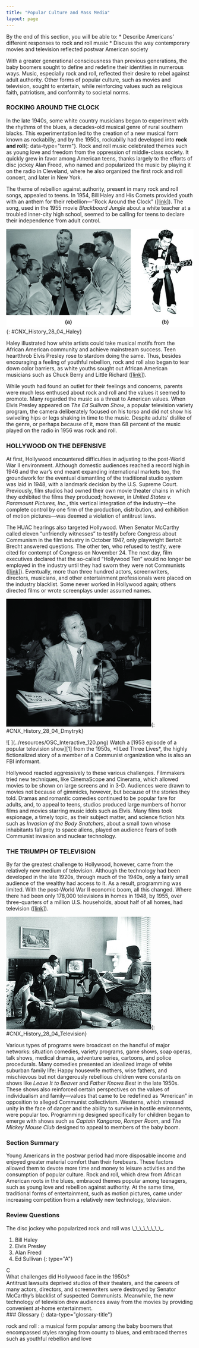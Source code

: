 ```yaml
---
title: "Popular Culture and Mass Media"
layout: page
---
```



<div data-type="abstract" markdown="1">
By the end of this section, you will be able to:
* Describe Americans’ different responses to rock and roll music
* Discuss the way contemporary movies and television reflected postwar American society

</div>

With a greater generational consciousness than previous generations, the baby boomers sought to define and redefine their identities in numerous ways. Music, especially rock and roll, reflected their desire to rebel against adult authority. Other forms of popular culture, such as movies and television, sought to entertain, while reinforcing values such as religious faith, patriotism, and conformity to societal norms.

### ROCKING AROUND THE CLOCK

In the late 1940s, some white country musicians began to experiment with the rhythms of the blues, a decades-old musical genre of rural southern blacks. This experimentation led to the creation of a new musical form known as rockabilly, and by the 1950s, rockabilly had developed into **rock and roll**{: data-type="term"}. Rock and roll music celebrated themes such as young love and freedom from the oppression of middle-class society. It quickly grew in favor among American teens, thanks largely to the efforts of disc jockey Alan Freed, who named and popularized the music by playing it on the radio in Cleveland, where he also organized the first rock and roll concert, and later in New York.

The theme of rebellion against authority, present in many rock and roll songs, appealed to teens. In 1954, Bill Haley and His Comets provided youth with an anthem for their rebellion—”Rock Around the Clock” ([\[link\]](#CNX_History_28_04_Haley)). The song, used in the 1955 movie *Blackboard Jungle* about a white teacher at a troubled inner-city high school, seemed to be calling for teens to declare their independence from adult control.

 ![Photograph (a) shows seven young men singing in jackets and bow ties. Three men pose on each side of a central singer, who gestures with his hands as he performs. Photograph (b) shows Chuck Berry in a tuxedo playing the guitar.](../resources/CNX_History_28_04_Haley.jpg "The band Bill Haley and His Comets (a) was among the first to launch the new genre of rock and roll. Their hit song &#x201C;Rock Around the Clock&#x201D; supposedly caused some teens to break into violent behavior when they heard it. Chuck Berry (b) was a performer who combined rhythm and blues and rock and roll. He dazzled crowds with guitar solos and electrifying performances."){: #CNX_History_28_04_Haley}

Haley illustrated how white artists could take musical motifs from the African American community and achieve mainstream success. Teen heartthrob Elvis Presley rose to stardom doing the same. Thus, besides encouraging a feeling of youthful rebellion, rock and roll also began to tear down color barriers, as white youths sought out African American musicians such as Chuck Berry and Little Richard ([\[link\]](#CNX_History_28_04_Haley)).

While youth had found an outlet for their feelings and concerns, parents were much less enthused about rock and roll and the values it seemed to promote. Many regarded the music as a threat to American values. When Elvis Presley appeared on *The Ed Sullivan Show*, a popular television variety program, the camera deliberately focused on his torso and did not show his swiveling hips or legs shaking in time to the music. Despite adults’ dislike of the genre, or perhaps because of it, more than 68 percent of the music played on the radio in 1956 was rock and roll.

### HOLLYWOOD ON THE DEFENSIVE

At first, Hollywood encountered difficulties in adjusting to the post-World War II environment. Although domestic audiences reached a record high in 1946 and the war’s end meant expanding international markets too, the groundwork for the eventual dismantling of the traditional studio system was laid in 1948, with a landmark decision by the U.S. Supreme Court. Previously, film studios had owned their own movie theater chains in which they exhibited the films they produced; however, in *United States v. Paramount Pictures, Inc.*, this vertical integration of the industry—the complete control by one firm of the production, distribution, and exhibition of motion pictures—was deemed a violation of antitrust laws.

The HUAC hearings also targeted Hollywood. When Senator McCarthy called eleven “unfriendly witnesses” to testify before Congress about Communism in the film industry in October 1947, only playwright Bertolt Brecht answered questions. The other ten, who refused to testify, were cited for contempt of Congress on November 24. The next day, film executives declared that the so-called “Hollywood Ten” would no longer be employed in the industry until they had sworn they were not Communists ([\[link\]](#CNX_History_28_04_Dmytryk)). Eventually, more than three hundred actors, screenwriters, directors, musicians, and other entertainment professionals were placed on the industry blacklist. Some never worked in Hollywood again; others directed films or wrote screenplays under assumed names.

 ![A photograph shows Edward Dmytryk testifying before the House Committee on Un-American Activities.](../resources/CNX_History_28_04_Dmytryk.jpg "One of the original Hollywood Ten, director Edward Dmytryk publicly announced he had once been a Communist and, in April 1951, answered questions and &#x201C;named names&#x201D; before the House Committee on Un-American Activities."){: #CNX_History_28_04_Dmytryk}

<div data-type="note" data-has-label="true" class="history click-and-explore" data-label="Click and Explore" markdown="1">
<span data-type="media" data-alt=" "> ![ ](../resources/OSC_Interactive_120.png) </span>
Watch a [1953 episode of a popular television show][1] from the 1950s, *I Led Three Lives*, the highly fictionalized story of a member of a Communist organization who is also an FBI informant.

</div>

Hollywood reacted aggressively to these various challenges. Filmmakers tried new techniques, like CinemaScope and Cinerama, which allowed movies to be shown on large screens and in 3-D. Audiences were drawn to movies not because of gimmicks, however, but because of the stories they told. Dramas and romantic comedies continued to be popular fare for adults, and, to appeal to teens, studios produced large numbers of horror films and movies starring music idols such as Elvis. Many films took espionage, a timely topic, as their subject matter, and science fiction hits such as *Invasion of the Body Snatchers*, about a small town whose inhabitants fall prey to space aliens, played on audience fears of both Communist invasion and nuclear technology.

### THE TRIUMPH OF TELEVISION

By far the greatest challenge to Hollywood, however, came from the relatively new medium of television. Although the technology had been developed in the late 1920s, through much of the 1940s, only a fairly small audience of the wealthy had access to it. As a result, programming was limited. With the post-World War II economic boom, all this changed. Where there had been only 178,000 televisions in homes in 1948, by 1955, over three-quarters of a million U.S. households, about half of all homes, had television ([\[link\]](#CNX_History_28_04_Television)).

 ![A photograph shows a man, a woman, three teenage girls, and a teenage boy sitting in a living room, watching a television.](../resources/CNX_History_28_04_Television.jpg "An American family relaxes in front of their television set in 1958. Many gathered not only to watch the programming but also to eat dinner. The marketing of small folding tray tables and frozen &#x201C;TV dinners&#x201D; encouraged such behavior."){: #CNX_History_28_04_Television}

Various types of programs were broadcast on the handful of major networks: situation comedies, variety programs, game shows, soap operas, talk shows, medical dramas, adventure series, cartoons, and police procedurals. Many comedies presented an idealized image of white suburban family life: Happy housewife mothers, wise fathers, and mischievous but not dangerously rebellious children were constants on shows like *Leave It to Beaver* and *Father Knows Best* in the late 1950s. These shows also reinforced certain perspectives on the values of individualism and family—values that came to be redefined as “American” in opposition to alleged Communist collectivism. Westerns, which stressed unity in the face of danger and the ability to survive in hostile environments, were popular too. Programming designed specifically for children began to emerge with shows such as *Captain Kangaroo*, *Romper Room*, and *The Mickey Mouse Club* designed to appeal to members of the baby boom.

### Section Summary

Young Americans in the postwar period had more disposable income and enjoyed greater material comfort than their forebears. These factors allowed them to devote more time and money to leisure activities and the consumption of popular culture. Rock and roll, which drew from African American roots in the blues, embraced themes popular among teenagers, such as young love and rebellion against authority. At the same time, traditional forms of entertainment, such as motion pictures, came under increasing competition from a relatively new technology, television.

### Review Questions

<div data-type="exercise">
<div data-type="problem" markdown="1">
The disc jockey who popularized rock and roll was \_\_\_\_\_\_\_\_.

1.  Bill Haley
2.  Elvis Presley
3.  Alan Freed
4.  Ed Sullivan
{: type="A"}

</div>
<div data-type="solution" markdown="1">
C

</div>
</div>

<div data-type="exercise">
<div data-type="problem" markdown="1">
What challenges did Hollywood face in the 1950s?

</div>
<div data-type="solution" markdown="1">
Antitrust lawsuits deprived studios of their theaters, and the careers of many actors, directors, and screenwriters were destroyed by Senator McCarthy’s blacklist of suspected Communists. Meanwhile, the new technology of television drew audiences away from the movies by providing convenient at-home entertainment.

</div>
</div>

<div data-type="glossary" markdown="1">
### Glossary
{: data-type="glossary-title"}

rock and roll
: a musical form popular among the baby boomers that encompassed styles ranging from county to blues, and embraced themes such as youthful rebellion and love

</div>



[1]: http://openstaxcollege.org/l/15ThreeLives

